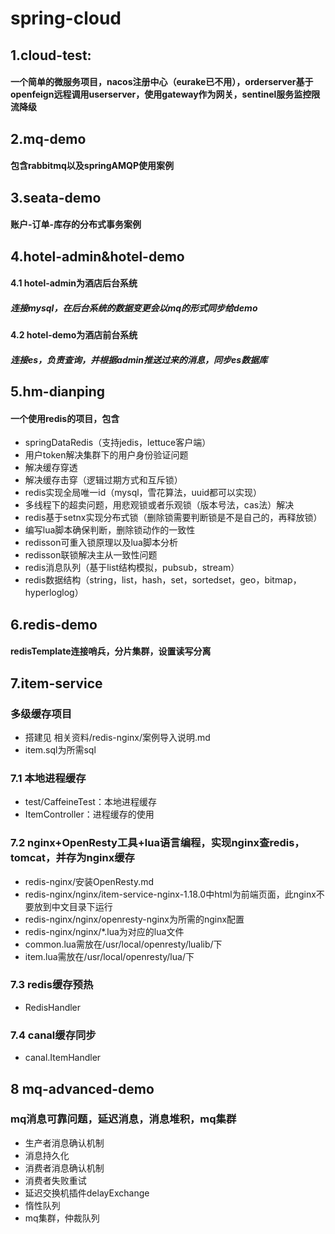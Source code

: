 # spring-cloud
## 1.cloud-test: 
#### 一个简单的微服务项目，nacos注册中心（eurake已不用），orderserver基于openfeign远程调用userserver，使用gateway作为网关，sentinel服务监控限流降级
## 2.mq-demo
#### 包含rabbitmq以及springAMQP使用案例
## 3.seata-demo
#### 账户-订单-库存的分布式事务案例
## 4.hotel-admin&hotel-demo
#### 4.1 hotel-admin为酒店后台系统
##### 连接mysql，在后台系统的数据变更会以mq的形式同步给demo
#### 4.2 hotel-demo为酒店前台系统
##### 连接es，负责查询，并根据admin推送过来的消息，同步es数据库
## 5.hm-dianping
#### 一个使用redis的项目，包含
- springDataRedis（支持jedis，lettuce客户端）
- 用户token解决集群下的用户身份验证问题
- 解决缓存穿透
- 解决缓存击穿（逻辑过期方式和互斥锁）
- redis实现全局唯一id（mysql，雪花算法，uuid都可以实现）
- 多线程下的超卖问题，用悲观锁或者乐观锁（版本号法，cas法）解决
- redis基于setnx实现分布式锁（删除锁需要判断锁是不是自己的，再释放锁）
- 编写lua脚本确保判断，删除锁动作的一致性
- redisson可重入锁原理以及lua脚本分析
- redisson联锁解决主从一致性问题
- redis消息队列（基于list结构模拟，pubsub，stream）
- redis数据结构（string，list，hash，set，sortedset，geo，bitmap，hyperloglog）

## 6.redis-demo
#### redisTemplate连接哨兵，分片集群，设置读写分离

## 7.item-service
### 多级缓存项目
- 搭建见 相关资料/redis-nginx/案例导入说明.md
- item.sql为所需sql

### 7.1 本地进程缓存
- test/CaffeineTest：本地进程缓存
- ItemController：进程缓存的使用

### 7.2 nginx+OpenResty工具+lua语言编程，实现nginx查redis，tomcat，并存为nginx缓存
- redis-nginx/安装OpenResty.md
- redis-nginx/nginx/item-service-nginx-1.18.0中html为前端页面，此nginx不要放到中文目录下运行
- redis-nginx/nginx/openresty-nginx为所需的nginx配置
- redis-nginx/nginx/*.lua为对应的lua文件
- common.lua需放在/usr/local/openresty/lualib/下
- item.lua需放在/usr/local/openresty/lua/下

### 7.3 redis缓存预热
- RedisHandler

### 7.4 canal缓存同步
- canal.ItemHandler

## 8 mq-advanced-demo
### mq消息可靠问题，延迟消息，消息堆积，mq集群

- 生产者消息确认机制
- 消息持久化
- 消费者消息确认机制
- 消费者失败重试
- 延迟交换机插件delayExchange
- 惰性队列
- mq集群，仲裁队列